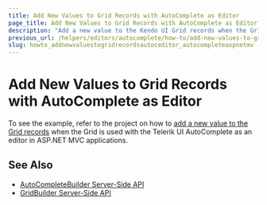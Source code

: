 ```yaml
---
title: Add New Values to Grid Records with AutoComplete as Editor
page_title: Add New Values to Grid Records with AutoComplete as Editor | Telerik UI AutoComplete HtmlHelper for ASP.NET MVC
description: "Add a new value to the Kendo UI Grid records when the Grid is used with the Kendo UI AutoComplete as an editor in ASP.NET MVC applications."
previous_url: /helpers/editors/autocomplete/how-to/add-new-values-to-grid-with-autocomplete-editor
slug: howto_addnewvaluestogridrecordsautoceditor_autocompleteaspnetmv
---
```


# Add New Values to Grid Records with AutoComplete as Editor

To see the example, refer to the project on how to [add a new value to the Grid records](https://github.com/telerik/ui-for-aspnet-mvc-examples/tree/master/grid/autocomplete-editor-allow-setting-new-values) when the Grid is used with the Telerik UI AutoComplete as an editor in ASP.NET MVC applications.

## See Also

* [AutoCompleteBuilder Server-Side API](http://docs.telerik.com/aspnet-mvc/api/Kendo.Mvc.UI.Fluent/AutoCompleteBuilder)
* [GridBuilder Server-Side API](http://docs.telerik.com/aspnet-mvc/api/Kendo.Mvc.UI.Fluent/GridBuilder)
